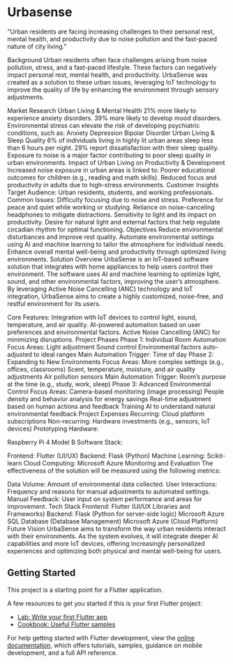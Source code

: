 # Urbasense

"Urban residents are facing increasing challenges to their personal rest, mental health, and productivity due to noise pollution and the fast-paced nature of city living."

Background
Urban residents often face challenges arising from noise pollution, stress, and a fast-paced lifestyle. These factors can negatively impact personal rest, mental health, and productivity. UrbaSense was created as a solution to these urban issues, leveraging IoT technology to improve the quality of life by enhancing the environment through sensory adjustments.

Market Research
Urban Living & Mental Health
21% more likely to experience anxiety disorders.
39% more likely to develop mood disorders.
Environmental stress can elevate the risk of developing psychiatric conditions, such as:
Anxiety
Depression
Bipolar Disorder
Urban Living & Sleep Quality
6% of individuals living in highly lit urban areas sleep less than 6 hours per night.
29% report dissatisfaction with their sleep quality.
Exposure to noise is a major factor contributing to poor sleep quality in urban environments.
Impact of Urban Living on Productivity & Development
Increased noise exposure in urban areas is linked to:
Poorer educational outcomes for children (e.g., reading and math skills).
Reduced focus and productivity in adults due to high-stress environments.
Customer Insights
Target Audience: Urban residents, students, and working professionals.
Common Issues:
Difficulty focusing due to noise and stress.
Preference for peace and quiet while working or studying.
Reliance on noise-canceling headphones to mitigate distractions.
Sensitivity to light and its impact on productivity.
Desire for natural light and external factors that help regulate circadian rhythm for optimal functioning.
Objectives
Reduce environmental disturbances and improve rest quality.
Automate environmental settings using AI and machine learning to tailor the atmosphere for individual needs.
Enhance overall mental well-being and productivity through optimized living environments.
Solution Overview
UrbaSense is an IoT-based software solution that integrates with home appliances to help users control their environment. The software uses AI and machine learning to optimize light, sound, and other environmental factors, improving the user’s atmosphere. By leveraging Active Noise Cancelling (ANC) technology and IoT integration, UrbaSense aims to create a highly customized, noise-free, and restful environment for its users.

Core Features:
Integration with IoT devices to control light, sound, temperature, and air quality.
AI-powered automation based on user preferences and environmental factors.
Active Noise Cancelling (ANC) for minimizing disruptions.
Project Phases
Phase 1: Individual Room Automation
Focus Areas:
Light adjustment
Sound control
Environmental factors auto-adjusted to ideal ranges
Main Automation Trigger: Time of day
Phase 2: Expanding to New Environments
Focus Areas:
More complex settings (e.g., offices, classrooms)
Scent, temperature, moisture, and air quality adjustments
Air pollution sensors
Main Automation Trigger: Room’s purpose at the time (e.g., study, work, sleep)
Phase 3: Advanced Environmental Control
Focus Areas:
Camera-based monitoring (image processing)
People density and behavior analysis for energy savings
Real-time adjustment based on human actions and feedback
Training AI to understand natural environmental feedback
Project Expenses
Recurring:
Cloud platform subscriptions
Non-recurring:
Hardware investments (e.g., sensors, IoT devices)
Prototyping
Hardware:

Raspberry Pi 4 Model B
Software Stack:

Frontend: Flutter (UI/UX)
Backend: Flask (Python)
Machine Learning: Scikit-learn
Cloud Computing: Microsoft Azure
Monitoring and Evaluation
The effectiveness of the solution will be measured using the following metrics:

Data Volume: Amount of environmental data collected.
User Interactions: Frequency and reasons for manual adjustments to automated settings.
Manual Feedback: User input on system performance and areas for improvement.
Tech Stack
Frontend:
Flutter (UI/UX Libraries and Frameworks)
Backend:
Flask (Python for server-side logic)
Microsoft Azure SQL Database (Database Management)
Microsoft Azure (Cloud Platform)
Future Vision
UrbaSense aims to transform the way urban residents interact with their environments. As the system evolves, it will integrate deeper AI capabilities and more IoT devices, offering increasingly personalized experiences and optimizing both physical and mental well-being for users.

## Getting Started

This project is a starting point for a Flutter application.

A few resources to get you started if this is your first Flutter project:

- [Lab: Write your first Flutter app](https://docs.flutter.dev/get-started/codelab)
- [Cookbook: Useful Flutter samples](https://docs.flutter.dev/cookbook)

For help getting started with Flutter development, view the
[online documentation](https://docs.flutter.dev/), which offers tutorials,
samples, guidance on mobile development, and a full API reference.
